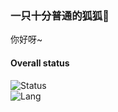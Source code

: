 ### 一只十分普通的狐狐🦊
你好呀~    
#### Overall status
![Status](https://github-readme-stats.vercel.app/api?username=KyuubiRan)    
![Lang](https://github-readme-stats.vercel.app/api/top-langs/?username=KyuubiRan&layout=compact&hide=css,html)

